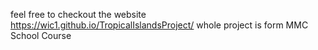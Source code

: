 feel free to checkout the website https://wic1.github.io/TropicalIslandsProject/  whole project is form MMC School Course
